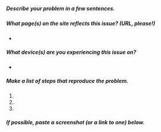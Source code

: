 ##### Describe your problem in a few sentences.
<insert words here>

##### What page(s) on the site reflects this issue? (URL, please!)
- 

##### What device(s) are you experiencing this issue on?
- 

##### Make a list of steps that reproduce the problem.
1. 
2. 
3. 

##### If possible, paste a screenshot (or a link to one) below.
